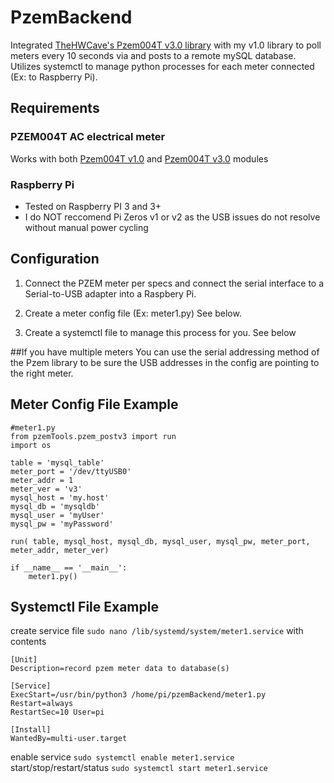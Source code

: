 # PzemBackend 
Integrated [TheHWCave's Pzem004T v3.0 library](https://github.com/TheHWcave/Peacefair-PZEM-004T-) with my v1.0 library to poll meters every 10 seconds via and posts to a remote mySQL database. Utilizes systemctl to manage python processes for each meter connected (Ex: to Raspberry Pi).

## Requirements
### PZEM004T AC electrical meter
Works with both [Pzem004T v1.0](https://innovatorsguru.com/ac-digital-multifunction-meter-using-pzem-004t/) and [Pzem004T v3.0](https://innovatorsguru.com/pzem-004t-v3/) modules
### Raspberry Pi
- Tested on Raspberry PI 3 and 3+
- I do NOT reccomend Pi Zeros v1 or v2 as the USB issues do not resolve without manual power cycling

## Configuration
1. Connect the PZEM meter per specs and connect the serial interface to a Serial-to-USB adapter into a Raspbery Pi. 

2. Create a meter config file (Ex: meter1.py) See below.

3. Create a systemctl file to manage this process for you. See below

##If you have multiple meters 
You can use the serial addressing method of the Pzem library to be sure the USB addresses in the config are pointing to the right meter.

## Meter Config File Example
```
#meter1.py
from pzemTools.pzem_postv3 import run
import os

table = 'mysql_table'
meter_port = '/dev/ttyUSB0'
meter_addr = 1
meter_ver = 'v3'
mysql_host = 'my.host'
mysql_db = 'mysqldb'
mysql_user = 'myUser'
mysql_pw = 'myPassword'

run( table, mysql_host, mysql_db, mysql_user, mysql_pw, meter_port, meter_addr, meter_ver)

if __name__ == '__main__':
    meter1.py()
```

## Systemctl File Example
create service file
`sudo nano /lib/systemd/system/meter1.service`
with contents
```
[Unit] 
Description=record pzem meter data to database(s)

[Service] 
ExecStart=/usr/bin/python3 /home/pi/pzemBackend/meter1.py 
Restart=always 
RestartSec=10 User=pi

[Install] 
WantedBy=multi-user.target
```
enable service
`sudo systemctl enable meter1.service`
start/stop/restart/status
`sudo systemctl start meter1.service`
